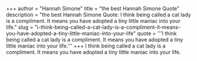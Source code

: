 +++
author = "Hannah Simone"
title = "the best Hannah Simone Quote"
description = "the best Hannah Simone Quote: I think being called a cat lady is a compliment. It means you have adopted a tiny little maniac into your life."
slug = "i-think-being-called-a-cat-lady-is-a-compliment-it-means-you-have-adopted-a-tiny-little-maniac-into-your-life"
quote = '''I think being called a cat lady is a compliment. It means you have adopted a tiny little maniac into your life.'''
+++
I think being called a cat lady is a compliment. It means you have adopted a tiny little maniac into your life.
